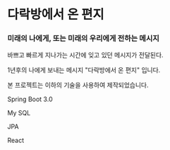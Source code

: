 # 다락방에서 온 편지
### 미래의 나에게, 또는 미래의 우리에게 전하는 메시지


바쁘고 빠르게 지나가는 시간에 잊고 있던 메시지가 전달된다.

1년후의 나에게 보내는 메시지 "다락방에서 온 편지" 입니다.

본 프로젝트는 이하의 기술을 사용하여 제작되었습니다.

Spring Boot 3.0

My SQL

JPA

React

